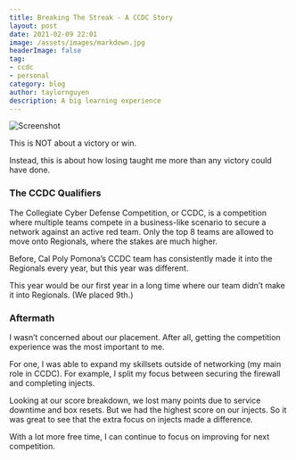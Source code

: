 ```yaml
---
title: Breaking The Streak - A CCDC Story
layout: post
date: 2021-02-09 22:01
image: /assets/images/markdown.jpg
headerImage: false
tag:
- ccdc
- personal
category: blog
author: taylornguyen
description: A big learning experience
---
```


![Screenshot](https://pbs.twimg.com/media/Eto4ErRUYAAaRSf?format=png&name=medium)

This is NOT about a victory or win.

Instead, this is about how losing taught me more than any victory could have done.

### The CCDC Qualifiers

The Collegiate Cyber Defense Competition, or CCDC, is a competition where multiple teams compete in a business-like scenario to secure a network against an active red team. Only the top 8 teams are allowed to move onto Regionals, where the stakes are much higher.

Before, Cal Poly Pomona’s CCDC team has consistently made it into the Regionals every year, but this year was different.

This year would be our first year in a long time where our team didn’t make it into Regionals. (We placed 9th.)

### Aftermath

I wasn’t concerned about our placement. After all, getting the competition experience was the most important to me.

For one, I was able to expand my skillsets outside of networking (my main role in CCDC). For example, I split my focus between securing the firewall and completing injects.

Looking at our score breakdown, we lost many points due to service downtime and box resets. But we had the highest score on our injects. So it was great to see that the extra focus on injects made a difference.

With a lot more free time, I can continue to focus on improving for next competition.
